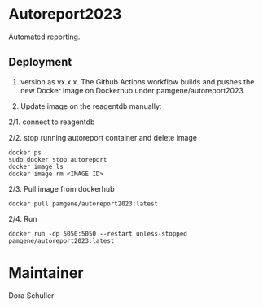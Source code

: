 # Autoreport2023

Automated reporting.

## Deployment

1. version as vx.x.x. 
The Github Actions workflow builds and pushes the new Docker image on Dockerhub under pamgene/autoreport2023.

2. Update image on the reagentdb manually:

2/1. connect to reagentdb

2/2. stop running autoreport container and delete image
```
docker ps
sudo docker stop autoreport
docker image ls
docker image rm <IMAGE ID>

```
2/3. Pull image from dockerhub
```
docker pull pamgene/autoreport2023:latest
```
2/4. Run 
```
docker run -dp 5050:5050 --restart unless-stopped pamgene/autoreport2023:latest
```

# Maintainer
Dora Schuller 

